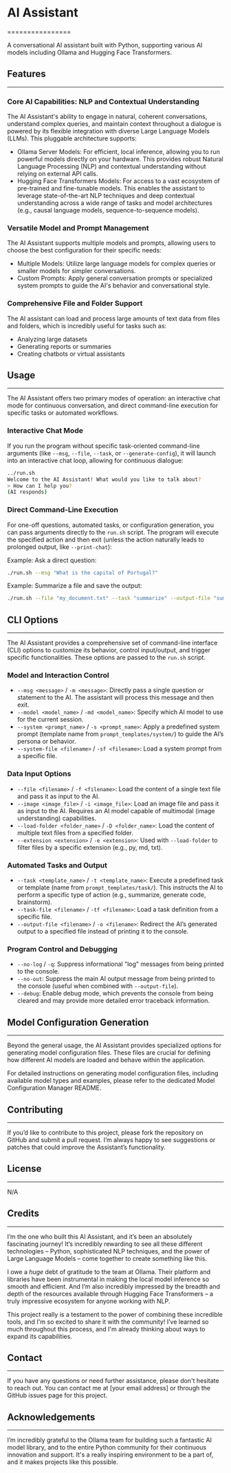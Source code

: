 # AI Assistant
================

A conversational AI assistant built with Python, supporting various AI models including Ollama and Hugging Face Transformers.

## Features
-------------

### Core AI Capabilities: NLP and Contextual Understanding

The AI Assistant's ability to engage in natural, coherent conversations, understand complex queries, and maintain context throughout a dialogue is powered by its flexible integration with diverse Large Language Models (LLMs). This pluggable architecture supports:

*   Ollama Server Models: For efficient, local inference, allowing you to run powerful models directly on your hardware. This provides robust Natural Language Processing (NLP) and contextual understanding without relying on external API calls.
*   Hugging Face Transformers Models: For access to a vast ecosystem of pre-trained and fine-tunable models. This enables the assistant to leverage state-of-the-art NLP techniques and deep contextual understanding across a wide range of tasks and model architectures (e.g., causal language models, sequence-to-sequence models).

### Versatile Model and Prompt Management

The AI Assistant supports multiple models and prompts, allowing users to choose the best configuration for their specific needs:

*   Multiple Models: Utilize large language models for complex queries or smaller models for simpler conversations.
*   Custom Prompts: Apply general conversation prompts or specialized system prompts to guide the AI's behavior and conversational style.

### Comprehensive File and Folder Support

The AI assistant can load and process large amounts of text data from files and folders, which is incredibly useful for tasks such as:

*   Analyzing large datasets
*   Generating reports or summaries
*   Creating chatbots or virtual assistants

## Usage
---------

The AI Assistant offers two primary modes of operation: an interactive chat mode for continuous conversation, and direct command-line execution for specific tasks or automated workflows.

### Interactive Chat Mode

If you run the program without specific task-oriented command-line arguments (like `--msg`, `--file`, `--task`, or `--generate-config`), it will launch into an interactive chat loop, allowing for continuous dialogue:

```sh
../run.sh
Welcome to the AI Assistant! What would you like to talk about?
> How can I help you?
(AI responds)
```

### Direct Command-Line Execution

For one-off questions, automated tasks, or configuration generation, you can pass arguments directly to the `run.sh` script. The program will execute the specified action and then exit (unless the action naturally leads to prolonged output, like `--print-chat`):

Example: Ask a direct question:

```sh
./run.sh --msg "What is the capital of Portugal?"
```

Example: Summarize a file and save the output:

```sh
./run.sh --file "my_document.txt" --task "summarize" --output-file "summary.md"
```

## CLI Options
--------------

The AI Assistant provides a comprehensive set of command-line interface (CLI) options to customize its behavior, control input/output, and trigger specific functionalities. These options are passed to the `run.sh` script.

### Model and Interaction Control

*   `--msg <message>` / `-m <message>`: Directly pass a single question or statement to the AI. The assistant will process this message and then exit.
*   `--model <model_name>` / `-md <model_name>`: Specify which AI model to use for the current session.
*   `--system <prompt_name>` / `-s <prompt_name>`: Apply a predefined system prompt (template name from `prompt_templates/system/`) to guide the AI’s persona or behavior.
*   `--system-file <filename>` / `-sf <filename>`: Load a system prompt from a specific file.

### Data Input Options

*   `--file <filename>` / `-f <filename>`: Load the content of a single text file and pass it as input to the AI.
*   `--image <image_file>` / `-i <image_file>`: Load an image file and pass it as input to the AI. Requires an AI model capable of multimodal (image understanding) capabilities.
*   `--load-folder <folder_name>` / `-D <folder_name>`: Load the content of multiple text files from a specified folder.
*   `--extension <extension>` / `-e <extension>`: Used with `--load-folder` to filter files by a specific extension (e.g., py, md, txt).

### Automated Tasks and Output

*   `--task <template_name>` / `-t <template_name>`: Execute a predefined task or template (name from `prompt_templates/task/`). This instructs the AI to perform a specific type of action (e.g., summarize, generate code, brainstorm).
*   `--task-file <filename>` / `-tf <filename>`: Load a task definition from a specific file.
*   `--output-file <filename>` / `-o <filename>`: Redirect the AI’s generated output to a specified file instead of printing it to the console.

### Program Control and Debugging

*   `--no-log` / `-q`: Suppress informational "log" messages from being printed to the console.
*   `--no-out`: Suppress the main AI output message from being printed to the console (useful when combined with `--output-file`).
*   `--debug`: Enable debug mode, which prevents the console from being cleared and may provide more detailed error traceback information.

## Model Configuration Generation
-------------------------------

Beyond the general usage, the AI Assistant provides specialized options for generating model configuration files. These files are crucial for defining how different AI models are loaded and behave within the application.

For detailed instructions on generating model configuration files, including available model types and examples, please refer to the dedicated Model Configuration Manager README.

## Contributing
--------------

If you’d like to contribute to this project, please fork the repository on GitHub and submit a pull request. I’m always happy to see suggestions or patches that could improve the Assistant’s functionality.

## License
---------

N/A

## Credits
----------

I’m the one who built this AI Assistant, and it’s been an absolutely fascinating journey! It’s incredibly rewarding to see all these different technologies – Python, sophisticated NLP techniques, and the power of Large Language Models – come together to create something like this.

I owe a *huge* debt of gratitude to the team at Ollama. Their platform and libraries have been instrumental in making the local model inference so smooth and efficient.  And I’m also incredibly impressed by the breadth and depth of the resources available through Hugging Face Transformers – a truly impressive ecosystem for anyone working with NLP.

This project really is a testament to the power of combining these incredible tools, and I'm so excited to share it with the community!  I’ve learned so much throughout this process, and I'm already thinking about ways to expand its capabilities.

## Contact
-------------

If you have any questions or need further assistance, please don't hesitate to reach out. You can contact me at [your email address] or through the GitHub issues page for this project.

## Acknowledgements
------------------

I’m incredibly grateful to the Ollama team for building such a fantastic AI model library, and to the entire Python community for their continuous innovation and support. It's a really inspiring environment to be a part of, and it makes projects like this possible.

